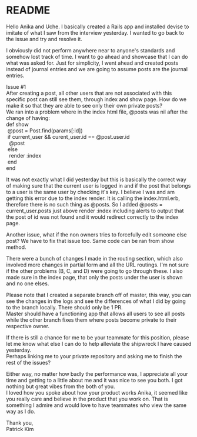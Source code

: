 # README

Hello Anika and Uche. I basically created a Rails app and installed devise to imitate of what I saw from the interview yesterday. I wanted to go back to the issue and try and resolve it.

I obviously did not perform anywhere near to anyone's standards and somehow lost track of time. I want to go ahead and showcase that I can do what was asked for. Just for simplicity, I went ahead and created posts instead of journal entries and we are going to assume posts are the journal entries.

Issue #1 <br/>
After creating a post, all other users that are not associated with this specific post can still see them, through index and show page. How do we make it so that they are able to see only their own private posts? <br/>
We ran into a problem where in the index html file, @posts was nil after the change of having: <br/>
def show <br/>
    &nbsp;@post = Post.find(params[:id]) <br/>
    &nbsp;if current_user && curent_user.id == @post.user.id <br/>
      &nbsp;&nbsp;@post <br/>
    &nbsp;else <br/>
      &nbsp;&nbsp;render :index <br/>
    &nbsp;end <br/>
end <br/>

It was not exactly what I did yesterday but this is basically the correct way of making sure that the current user is logged in and if the post that belongs to a user is the same user by checking it's key.
I believe I was and am getting this error due to the index render. It is calling the index.html.erb, therefore there is no such thing as @posts.
So I added @posts = current_user.posts just above render :index including alerts to output that the post of id was not found and it would redirect correctly to the index page.

Another issue, what if the non owners tries to forcefully edit someone else post? We have to fix that issue too. Same code can be ran from show method.

There were a bunch of changes I made in the routing section, which also involved more changes in partial form and all the URL routings. I'm not sure if the other problems (B, C, and D) were going to go through these.
I also made sure in the index page, that only the posts under the user is shown and no one elses.

Please note that I created a separate branch off of master, this way, you can see the changes in the logs and see the differences of what I did by going to the branch locally. There should only be 1 PR. <br/>
Master should have a functioning app that allows all users to see all posts while the other branch fixes them where posts become private to their respective owner.

If there is still a chance for me to be your teammate for this position, please let me know what else I can do to help alleviate the shipwreck I have caused yesterday. <br/> Perhaps linking me to your private repository and asking me to finish the rest of the issues?

Either way, no matter how badly the performance was, I appreciate all your time and getting to a little about me and it was nice to see you both. I got nothing but great vibes from the both of you. <br/>
I loved how you spoke about how your product works Anika, it seemed like you really care and believe in the product that you work on. That is something I admire and would love to have teammates who view the same way as I do.

Thank you, <br/>
Patrick Kim
